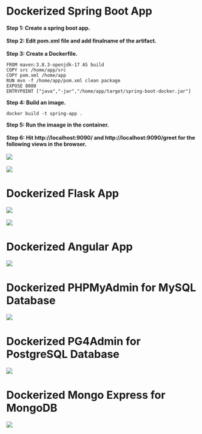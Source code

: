 # Dockerized Spring Boot App
**Step 1: Create a spring boot app.** <br/><br/>
**Step 2: Edit pom.xml file and add finalname of the artifact.** <br/><br/>
**Step 3: Create a Dockerfile.**
```
FROM maven:3.8.3-openjdk-17 AS build
COPY src /home/app/src
COPY pom.xml /home/app
RUN mvn -f /home/app/pom.xml clean package
EXPOSE 8080
ENTRYPOINT ["java","-jar","/home/app/target/spring-boot-docker.jar"]
```
**Step 4: Build an image.**
```
docker build -t spring-app .
```
**Step 5: Run the imaage in the container.** <br/><br/>
**Step 6: Hit http://localhost:9090/ and http://localhost:9090/greet for the following views in the browser.** <br/><br/>
<img src="https://github.com/animshamura/Dockerization/blob/main/app-screenshot/spring-running.png?raw=true">
<br/><br/>
<img src="https://github.com/animshamura/Dockerization/blob/main/app-screenshot/spring--greeting.png?raw=true">

# Dockerized Flask App
<img src="https://github.com/animshamura/Dockerization/blob/main/app-screenshot/flask-running.png?raw=true">
<br/><br/>
<img src="https://github.com/animshamura/Dockerization/blob/main/app-screenshot/flask-greeting.png?raw=true">

# Dockerized Angular App
<img src="https://github.com/animshamura/Dockerization/blob/main/app-screenshot/angular.png?raw=true">

# Dockerized PHPMyAdmin for MySQL Database
<img src="https://github.com/animshamura/Dockerization/blob/main/app-screenshot/mysql-pma.png?raw=true">

# Dockerized PG4Admin for PostgreSQL Database
<img src="https://github.com/animshamura/Dockerization/blob/main/app-screenshot/postgresql-pg4.png?raw=true">

# Dockerized Mongo Express for MongoDB
<img src="https://github.com/animshamura/Dockerization/blob/main/app-screenshot/mongo-express.png?raw=true">
